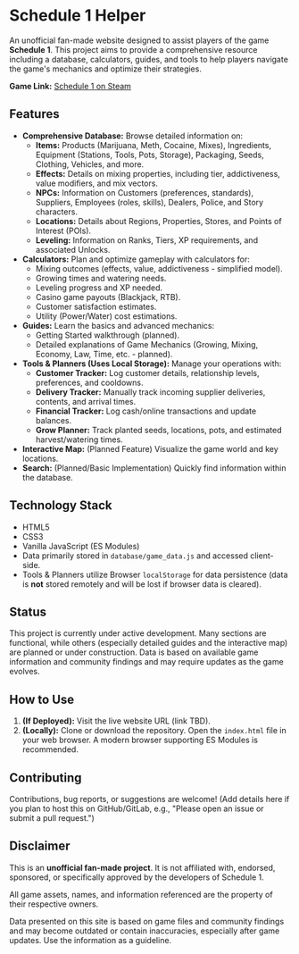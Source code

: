 # Schedule 1 Helper

An unofficial fan-made website designed to assist players of the game **Schedule 1**. This project aims to provide a comprehensive resource including a database, calculators, guides, and tools to help players navigate the game's mechanics and optimize their strategies.

**Game Link:** [Schedule 1 on Steam](https://store.steampowered.com/app/1579860/Schedule_1/)

## Features

*   **Comprehensive Database:** Browse detailed information on:
    *   **Items:** Products (Marijuana, Meth, Cocaine, Mixes), Ingredients, Equipment (Stations, Tools, Pots, Storage), Packaging, Seeds, Clothing, Vehicles, and more.
    *   **Effects:** Details on mixing properties, including tier, addictiveness, value modifiers, and mix vectors.
    *   **NPCs:** Information on Customers (preferences, standards), Suppliers, Employees (roles, skills), Dealers, Police, and Story characters.
    *   **Locations:** Details about Regions, Properties, Stores, and Points of Interest (POIs).
    *   **Leveling:** Information on Ranks, Tiers, XP requirements, and associated Unlocks.
*   **Calculators:** Plan and optimize gameplay with calculators for:
    *   Mixing outcomes (effects, value, addictiveness - simplified model).
    *   Growing times and watering needs.
    *   Leveling progress and XP needed.
    *   Casino game payouts (Blackjack, RTB).
    *   Customer satisfaction estimates.
    *   Utility (Power/Water) cost estimations.
*   **Guides:** Learn the basics and advanced mechanics:
    *   Getting Started walkthrough (planned).
    *   Detailed explanations of Game Mechanics (Growing, Mixing, Economy, Law, Time, etc. - planned).
*   **Tools & Planners (Uses Local Storage):** Manage your operations with:
    *   **Customer Tracker:** Log customer details, relationship levels, preferences, and cooldowns.
    *   **Delivery Tracker:** Manually track incoming supplier deliveries, contents, and arrival times.
    *   **Financial Tracker:** Log cash/online transactions and update balances.
    *   **Grow Planner:** Track planted seeds, locations, pots, and estimated harvest/watering times.
*   **Interactive Map:** (Planned Feature) Visualize the game world and key locations.
*   **Search:** (Planned/Basic Implementation) Quickly find information within the database.

## Technology Stack

*   HTML5
*   CSS3
*   Vanilla JavaScript (ES Modules)
*   Data primarily stored in `database/game_data.js` and accessed client-side.
*   Tools & Planners utilize Browser `localStorage` for data persistence (data is **not** stored remotely and will be lost if browser data is cleared).

## Status

This project is currently under active development. Many sections are functional, while others (especially detailed guides and the interactive map) are planned or under construction. Data is based on available game information and community findings and may require updates as the game evolves.

## How to Use

1.  **(If Deployed):** Visit the live website URL (link TBD).
2.  **(Locally):** Clone or download the repository. Open the `index.html` file in your web browser. A modern browser supporting ES Modules is recommended.

## Contributing

Contributions, bug reports, or suggestions are welcome! (Add details here if you plan to host this on GitHub/GitLab, e.g., "Please open an issue or submit a pull request.")

## Disclaimer

This is an **unofficial fan-made project**. It is not affiliated with, endorsed, sponsored, or specifically approved by the developers of Schedule 1.

All game assets, names, and information referenced are the property of their respective owners.

Data presented on this site is based on game files and community findings and may become outdated or contain inaccuracies, especially after game updates. Use the information as a guideline.